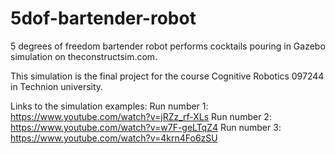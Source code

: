 # 5dof-bartender-robot
5 degrees of freedom bartender robot performs cocktails pouring in Gazebo simulation on theconstructsim.com.

This simulation is the final project for the course Cognitive Robotics 097244 in Technion university.

Links to the simulation examples:
Run number 1: https://www.youtube.com/watch?v=jRZz_rf-XLs
Run number 2: https://www.youtube.com/watch?v=w7F-geLTqZ4
Run number 3: https://www.youtube.com/watch?v=4krn4Fo6zSU
